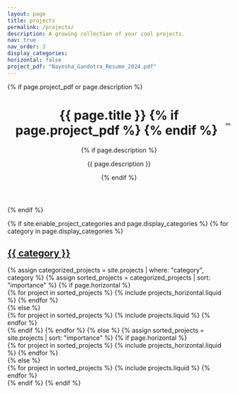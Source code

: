 ```yaml
---
layout: page
title: projects
permalink: /projects/
description: A growing collection of your cool projects.
nav: true
nav_order: 3
display_categories:
horizontal: false
project_pdf: "Nayesha_Gandotra_Resume_2024.pdf"
---
```


<!-- pages/projects.md -->
<div class="projects">
  {% if page.project_pdf or page.description %}
    <header class="post-header">
      <h1 class="post-title">
        {{ page.title }}
        {% if page.project_pdf %}
          <div class="pdf-container" style="float: right; text-align: center;">
            <a
              href="{{ page.project_pdf | prepend: 'assets/pdf/' | relative_url}}"
              target="_blank"
              rel="noopener noreferrer"
              class="float-right"
              style="display: block;"
            >
              <i class="fa-solid fa-file-pdf"></i>
              <span style="display: block; font-size: 0.1em; color: #000;">Resume</span>
            </a>
          </div>
        {% endif %}
      </h1>
      {% if page.description %}
        <p class="post-description">{{ page.description }}</p>
      {% endif %}
    </header>
  {% endif %}


  {% if site.enable_project_categories and page.display_categories %}
    <!-- Display categorized projects -->
    {% for category in page.display_categories %}
      <a id="{{ category }}" href=".#{{ category }}">
        <h2 class="category">{{ category }}</h2>
      </a>
      {% assign categorized_projects = site.projects | where: "category", category %}
      {% assign sorted_projects = categorized_projects | sort: "importance" %}
      <!-- Generate cards for each project -->
      {% if page.horizontal %}
        <div class="container">
          <div class="row row-cols-1 row-cols-md-2">
            {% for project in sorted_projects %}
              {% include projects_horizontal.liquid %}
            {% endfor %}
          </div>
        </div>
      {% else %}
        <div class="row row-cols-1 row-cols-md-3">
          {% for project in sorted_projects %}
            {% include projects.liquid %}
          {% endfor %}
        </div>
      {% endif %}
    {% endfor %}
  {% else %}
    <!-- Display projects without categories -->
    {% assign sorted_projects = site.projects | sort: "importance" %}
    <!-- Generate cards for each project -->
    {% if page.horizontal %}
      <div class="container">
        <div class="row row-cols-1 row-cols-md-2">
          {% for project in sorted_projects %}
            {% include projects_horizontal.liquid %}
          {% endfor %}
        </div>
      </div>
    {% else %}
      <div class="row row-cols-1 row-cols-md-3">
        {% for project in sorted_projects %}
          {% include projects.liquid %}
        {% endfor %}
      </div>
    {% endif %}
  {% endif %}
</div>
